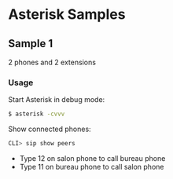 # Asterisk Samples

## Sample 1

2 phones and 2 extensions

### Usage

Start Asterisk in debug mode:

```bash
$ asterisk -cvvv
```

Show connected phones:

```bash
CLI> sip show peers
```

* Type 12 on salon phone to call bureau phone
* Type 11 on bureau phone to call salon phone
